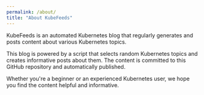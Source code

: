 ```yaml
---
permalink: /about/
title: "About KubeFeeds"
---
```


KubeFeeds is an automated Kubernetes blog that regularly generates and posts content about various Kubernetes topics.

This blog is powered by a script that selects random Kubernetes topics and creates informative posts about them. The content is committed to this GitHub repository and automatically published.

Whether you're a beginner or an experienced Kubernetes user, we hope you find the content helpful and informative.
